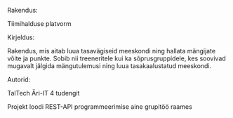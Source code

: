 Rakendus:

Tiimihalduse platvorm

Kirjeldus:

Rakendus, mis aitab luua tasavägiseid meeskondi ning hallata mängijate võite ja punkte. Sobib nii treeneritele kui ka sõprusgruppidele, kes soovivad mugavalt jälgida mängutulemusi ning luua tasakaalustatud meeskondi. 

Autorid:

TalTech Äri-IT 4 tudengit 

Projekt loodi REST-API programmeerimise aine grupitöö raames 
